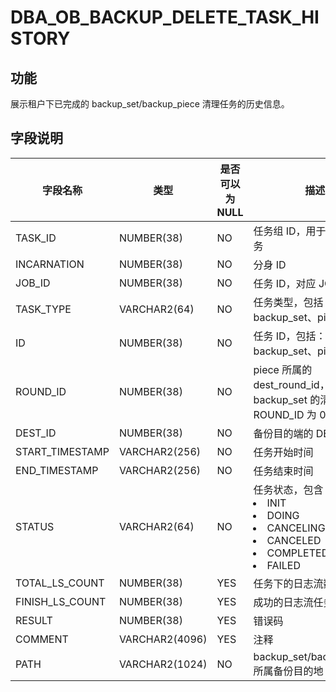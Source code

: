 # DBA_OB_BACKUP_DELETE_TASK_HISTORY
## 功能
展示租户下已完成的 backup_set/backup_piece 清理任务的历史信息。
## 字段说明

| 字段名称 | 类型 | 是否可以为 NULL | 描述 |
| --- | --- | --- | --- |
| TASK_ID | NUMBER(38) | NO | 任务组 ID，用于标识一组任务 |
| INCARNATION | NUMBER(38) | NO | 分身 ID |
| JOB_ID | NUMBER(38) | NO | 任务 ID，对应 JOB 表 |
| TASK_TYPE | VARCHAR2(64) | NO | 任务类型，包括：backup_set、piece |
| ID | NUMBER(38) | NO | 任务 ID，包括：backup_set、piece |
| ROUND_ID | NUMBER(38) | NO | piece 所属的 dest_round_id，对于 backup_set 的清理，ROUND_ID 为 0 |
| DEST_ID | NUMBER(38) | NO | 备份目的端的 DEST_ID |
| START_TIMESTAMP | VARCHAR2(256) | NO | 任务开始时间 |
| END_TIMESTAMP | VARCHAR2(256) | NO | 任务结束时间 |
| STATUS | VARCHAR2(64) | NO | 任务状态，包含：<li>INIT<li>DOING<li>CANCELING<li>CANCELED<li>COMPLETED<li>FAILED |
| TOTAL_LS_COUNT | NUMBER(38) | YES | 任务下的日志流数目 |
| FINISH_LS_COUNT | NUMBER(38) | YES | 成功的日志流任务数目 |
| RESULT | NUMBER(38) | YES | 错误码 |
| COMMENT | VARCHAR2(4096) | YES | 注释 |
| PATH | VARCHAR2(1024) | NO | backup_set/backup_piece 所属备份目的地 |
